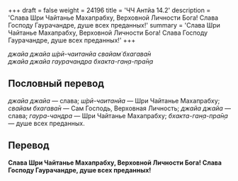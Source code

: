 +++
draft = false
weight = 24196
title = 'ЧЧ Антйа 14.2'
description = 'Слава Шри Чайтанье Махапрабху, Верховной Личности Бога! Слава Господу Гаурачандре, душе всех преданных!'
summary = 'Слава Шри Чайтанье Махапрабху, Верховной Личности Бога! Слава Господу Гаурачандре, душе всех преданных!'
+++

_джайа джайа ш́рӣ-чаитанйа свайам̇ бхагава̄н  
джайа джайа гаурачандра бхакта-ган̣а-пра̄н̣а_

## Пословный перевод

_джайа_ _джайа_ — слава; _ш́рӣ_\-_чаитанйа_ — Шри Чайтанье Махапрабху; _свайам_ _бхагава̄н_ — Сам Господь, Верховная Личность; _джайа_ _джайа_ — слава; _гаура_\-_чандра_ — Шри Чайтанье Махапрабху; _бхакта_\-_ган̣а_\-_пра̄н̣а_ — душе всех преданных.

## Перевод

**Слава Шри Чайтанье Махапрабху, Верховной Личности Бога! Слава Господу Гаурачандре, душе всех преданных!**
